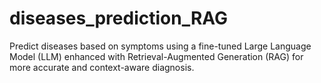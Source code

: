 # diseases_prediction_RAG
Predict diseases based on symptoms using a fine-tuned Large Language Model (LLM) enhanced with Retrieval-Augmented Generation (RAG) for more accurate and context-aware diagnosis.
